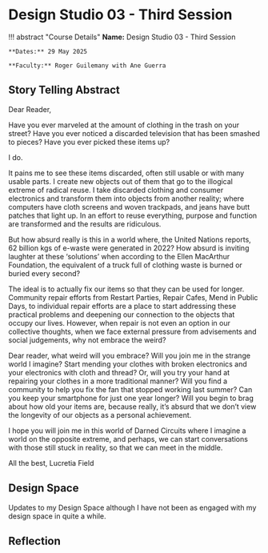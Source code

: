 # Design Studio 03 - Third Session 

!!! abstract "Course Details"
    **Name:** Design Studio 03 - Third Session 

    **Dates:** 29 May 2025

    **Faculty:** Roger Guilemany with Ane Guerra 

## Story Telling Abstract

Dear Reader, 

Have you ever marveled at the amount of clothing in the trash on your street? Have you ever noticed a discarded television that has been smashed to pieces? Have you ever picked these items up? 

I do. 

It pains me to see these items discarded, often still usable or with many usable parts. I create new objects out of them that go to the illogical extreme of radical reuse. I take discarded clothing and consumer electronics and transform them into objects from another reality; where computers have cloth screens and woven trackpads, and jeans have butt patches that light up. In an effort to reuse everything, purpose and function are transformed and the results are ridiculous. 

But how absurd really is this in a world where, the United Nations reports, 62 billion kgs of e-waste were generated in 2022? How absurd is inviting laughter at these ‘solutions’ when according to the Ellen MacArthur Foundation, the equivalent of a truck full of clothing waste is burned or buried every second? 

The ideal is to actually fix our items so that they can be used for longer. Community repair efforts from Restart Parties, Repair Cafes, Mend in Public Days, to individual repair efforts are a place to start addressing these practical problems and deepening our connection to the objects that occupy our lives. However, when repair is not even an option in our collective thoughts, when we face external pressure from advisements and social judgements, why not embrace the weird? 

Dear reader, what weird will you embrace? Will you join me in the strange world I imagine? Start mending your clothes with broken electronics and your electronics with cloth and thread? Or, will you try your hand at repairing your clothes in a more traditional manner? Will you find a community to help you fix the fan that stopped working last summer? Can you keep your smartphone for just one year longer? Will you begin to brag about how old your items are, because really, it’s absurd that we don’t view the longevity of our objects as a personal achievement. 

I hope you will join me in this world of Darned Circuits where I imagine a world on the opposite extreme, and perhaps, we can start conversations with those still stuck in reality, so that we can meet in the middle. 

All the best, 
Lucretia Field 

## Design Space 

Updates to my Design Space although I have not been as engaged with my design space in quite a while. 

<!-- <figure markdown="span"> [Design Space](../../designSpace.md/#__tabbed_1_8){ .md-button } </figure>  -->


## Reflection 

<br>
<!-- <figure markdown="span">
    <audio controls src="../../../audio/DesignStudioReflection_02Feb.mp3"></audio>
</figure> -->